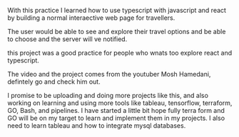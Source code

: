 With this practice I learned how to use typescript with javascript and react by building a normal interaective web page for travellers. 

The user would be able to see and explore their travel options and be able to choose and the server will ve notified. 

this project was a good practice for people who wnats too explore react and typescript.

The video and the project comes from the youtuber Mosh Hamedani, defintely go and check him out.

I promise to be uploading and doing more projects like this, and also working on learning and using more tools like tableau, tensorflow, terraform, GO, Bash, and pipelines. I have started a little bit hope fully terra form and GO will be on my target to learn and implement them in my projects. I also need to learn tableau and how to integrate mysql databases.

